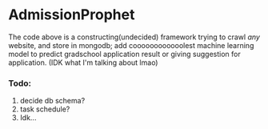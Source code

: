 # AdmissionProphet

The code above is a constructing(undecided) framework trying to crawl $any​$ website, and store in mongodb; add coooooooooooolest machine learning model to predict gradschool application result or giving suggestion for application. (IDK what I'm talking about lmao)

### Todo:

1. decide db schema?
2. task schedule?
3. Idk...

